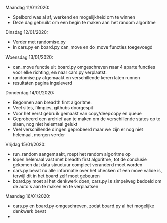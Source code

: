 Maandag 11/01/2020: 
- Spelbord was al af, werkend en mogelijkheid om te winnen 
- Deze dag gebruikt om een begin te maken aan het random algoritme 

Dinsdag 12/01/2020: 
- Verder met randomise.py
- In cars.py en board.py can_move en do_move functies toegevoegd 

Woensdag 13/01/2020: 
- can_move functie uit board.py omgeschreven naar 4 aparte functies voor elke richting, en naar cars.py verplaatst.
- randomise.py afgemaakt en verschillende keren laten runnen 
- resultaten pagina ingeleverd 

Donderdag 14/01/2020: 
- Begonnen aan breadth first algoritme. 
- Veel sites, filmpjes, githubs doorgespit 
- Voor het eerst gebruik gemaakt van copy/deepcopy en queue
- Geprobeerd een archief aan te maken om de verschillende states op te slaan, nog niet helemaal gelukt 
- Veel verschillende dingen geprobeerd maar we zijn er nog niet helemaal, morgen verder 

Vrijdag 15/01/2020: 
- run_random aangemaakt, roept het random algoritme op 
- lopen helemaal vast met breadth first algoritme, tot de conclusie gekomen dat data structuur compleet veranderd moet worden 
- cars.py bevat nu alle informatie over het checken of een move valide is, terwijl dit in het board zelf moet gebeuren 
- board.py moet al het denkwerk doen, cars.py is simpelweg bedoeld om de auto's aan te maken en te verplaatsen 

Maandag 16/01/2020:
- cars.py en board.py omgeschreven, zodat board.py al het mogelijke denkwerk bevat
- 

